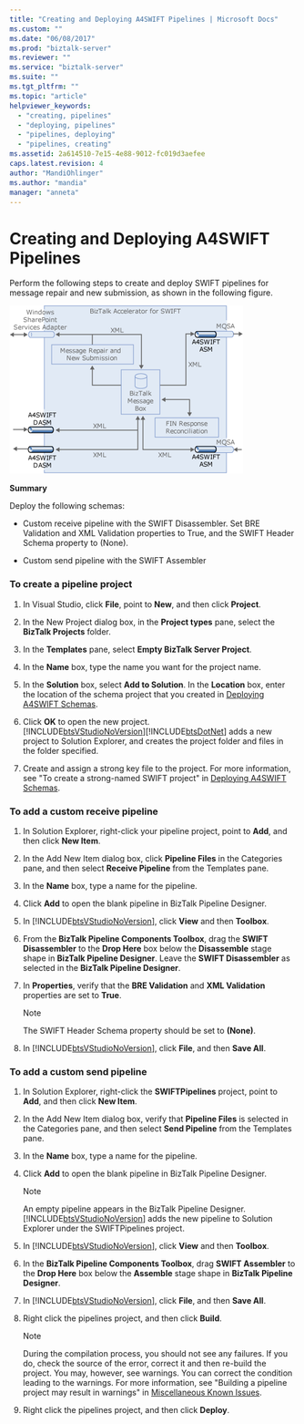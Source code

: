```yaml
---
title: "Creating and Deploying A4SWIFT Pipelines | Microsoft Docs"
ms.custom: ""
ms.date: "06/08/2017"
ms.prod: "biztalk-server"
ms.reviewer: ""
ms.service: "biztalk-server"
ms.suite: ""
ms.tgt_pltfrm: ""
ms.topic: "article"
helpviewer_keywords: 
  - "creating, pipelines"
  - "deploying, pipelines"
  - "pipelines, deploying"
  - "pipelines, creating"
ms.assetid: 2a614510-7e15-4e88-9012-fc019d3aefee
caps.latest.revision: 4
author: "MandiOhlinger"
ms.author: "mandia"
manager: "anneta"
---
```

# Creating and Deploying A4SWIFT Pipelines
Perform the following steps to create and deploy SWIFT pipelines for message repair and new submission, as shown in the following figure.  
  
 ![](../../adapters-and-accelerators/accelerator-swift/media/a4swift-pipeline-configuration.gif "A4SWIFT_Pipeline_Configuration")  
  
 **Summary**  
  
 Deploy the following schemas:  
  
-   Custom receive pipeline with the SWIFT Disassembler. Set BRE Validation and XML Validation properties to True, and the SWIFT Header Schema property to (None).  
  
-   Custom send pipeline with the SWIFT Assembler  
  
### To create a pipeline project  
  
1.  In Visual Studio, click **File**, point to **New**, and then click **Project**.  
  
2.  In the New Project dialog box, in the **Project types** pane, select the **BizTalk Projects** folder.  
  
3.  In the **Templates** pane, select **Empty BizTalk Server Project**.  
  
4.  In the **Name** box, type the name you want for the project name.  
  
5.  In the **Solution** box, select **Add to Solution**. In the **Location** box, enter the location of the schema project that you created in [Deploying A4SWIFT Schemas](../../adapters-and-accelerators/accelerator-swift/deploying-a4swift-schemas.md).  
  
6.  Click **OK** to open the new project.  
    [!INCLUDE[btsVStudioNoVersion](../../includes/btsvstudionoversion-md.md)][!INCLUDE[btsDotNet](../../includes/btsdotnet-md.md)] adds a new project to Solution Explorer, and creates the project folder and files in the folder specified.  
  
7.  Create and assign a strong key file to the project. For more information, see "To create a strong-named SWIFT project" in [Deploying A4SWIFT Schemas](../../adapters-and-accelerators/accelerator-swift/deploying-a4swift-schemas.md).  
  
### To add a custom receive pipeline  
  
1.  In Solution Explorer, right-click your pipeline project, point to **Add**, and then click **New Item**.  
  
2.  In the Add New Item dialog box, click **Pipeline Files** in the Categories pane, and then select **Receive Pipeline** from the Templates pane.  
  
3.  In the **Name** box, type a name for the pipeline.  
  
4.  Click **Add** to open the blank pipeline in BizTalk Pipeline Designer.  
  
5.  In [!INCLUDE[btsVStudioNoVersion](../../includes/btsvstudionoversion-md.md)], click **View** and then **Toolbox**.  
  
6.  From the **BizTalk Pipeline Components Toolbox**, drag the **SWIFT Disassembler** to the **Drop Here** box below the **Disassemble** stage shape in **BizTalk Pipeline Designer**. Leave the **SWIFT Disassembler** as selected in the **BizTalk Pipeline Designer**.  
  
7.  In **Properties**, verify that the **BRE Validation** and **XML Validation** properties are set to **True**.  
  
    > [!NOTE]
    >  The SWIFT Header Schema property should be set to **(None)**.  
  
8.  In [!INCLUDE[btsVStudioNoVersion](../../includes/btsvstudionoversion-md.md)], click **File**, and then **Save All**.  
  
### To add a custom send pipeline  
  
1.  In Solution Explorer, right-click the **SWIFTPipelines** project, point to **Add**, and then click **New Item**.  
  
2.  In the Add New Item dialog box, verify that **Pipeline Files** is selected in the Categories pane, and then select **Send Pipeline** from the Templates pane.  
  
3.  In the **Name** box, type a name for the pipeline.  
  
4.  Click **Add** to open the blank pipeline in BizTalk Pipeline Designer.  
  
    > [!NOTE]
    >  An empty pipeline appears in the BizTalk Pipeline Designer. [!INCLUDE[btsVStudioNoVersion](../../includes/btsvstudionoversion-md.md)] adds the new pipeline to Solution Explorer under the SWIFTPipelines project.  
  
5.  In [!INCLUDE[btsVStudioNoVersion](../../includes/btsvstudionoversion-md.md)], click **View** and then **Toolbox**.  
  
6.  In the **BizTalk Pipeline Components Toolbox**, drag **SWIFT Assembler** to the **Drop Here** box below the **Assemble** stage shape in **BizTalk Pipeline Designer**.  
  
7.  In [!INCLUDE[btsVStudioNoVersion](../../includes/btsvstudionoversion-md.md)], click **File**, and then **Save All**.  
  
8.  Right click the pipelines project, and then click **Build**.  
  
    > [!NOTE]
    >  During the compilation process, you should not see any failures. If you do, check the source of the error, correct it and then re-build the project. You may, however, see warnings. You can correct the condition leading to the warnings. For more information, see "Building a pipeline project may result in warnings" in [Miscellaneous Known Issues](../Topic/Miscellaneous%20Known%20Issues1.md).  
  
9. Right click the pipelines project, and then click **Deploy**.